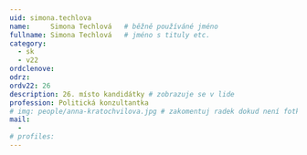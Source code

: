```yaml
---
uid: simona.techlova
name:     Simona Techlová  	# běžně používáné jméno
fullname: Simona Techlová 	# jméno s tituly etc.
category:
  - sk
  - v22
ordclenove: 
odrz: 
ordv22: 26
description: 26. místo kandidátky # zobrazuje se v lide
profession: Politická konzultantka
# img: people/anna-kratochvilova.jpg # zakomentuj radek dokud není fotka
mail:
  - 
# profiles:
---
```

